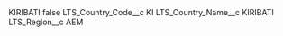 <?xml version="1.0" encoding="UTF-8"?>
<CustomMetadata xmlns="http://soap.sforce.com/2006/04/metadata" xmlns:xsi="http://www.w3.org/2001/XMLSchema-instance" xmlns:xsd="http://www.w3.org/2001/XMLSchema">
    <label>KIRIBATI</label>
    <protected>false</protected>
    <values>
        <field>LTS_Country_Code__c</field>
        <value xsi:type="xsd:string">KI</value>
    </values>
    <values>
        <field>LTS_Country_Name__c</field>
        <value xsi:type="xsd:string">KIRIBATI</value>
    </values>
    <values>
        <field>LTS_Region__c</field>
        <value xsi:type="xsd:string">AEM</value>
    </values>
</CustomMetadata>
